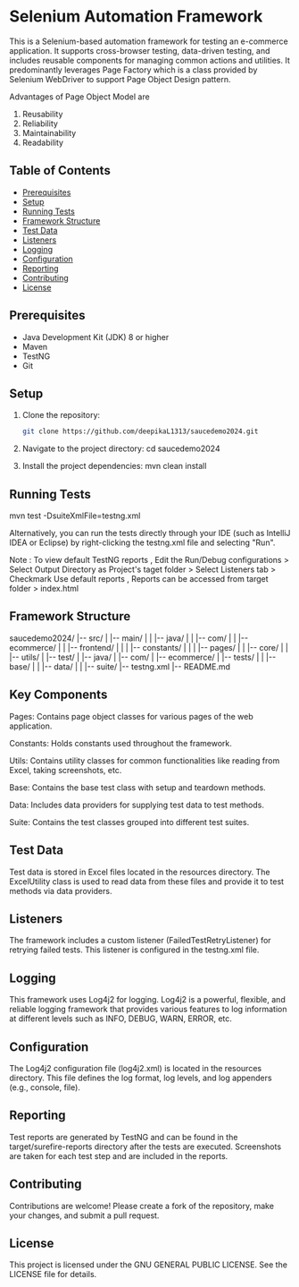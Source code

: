 # Selenium Automation Framework

This is a Selenium-based automation framework for testing an e-commerce application. It supports cross-browser testing, data-driven testing, and includes reusable components for managing common actions and utilities. It predominantly leverages Page Factory which is a class provided by Selenium WebDriver to support Page Object Design pattern.

Advantages of Page Object Model are
1. Reusability
2. Reliability
3. Maintainability
4. Readability

## Table of Contents
- [Prerequisites](#prerequisites)
- [Setup](#setup)
- [Running Tests](#running-tests)
- [Framework Structure](#framework-structure)
- [Test Data](#test-data)
- [Listeners](#listeners)
- [Logging](#logging)
- [Configuration](#configuration)
- [Reporting](#reporting)
- [Contributing](#contributing)
- [License](#license)

## Prerequisites
- Java Development Kit (JDK) 8 or higher
- Maven
- TestNG
- Git

## Setup
1. Clone the repository:
   ```bash
   git clone https://github.com/deepikaL1313/saucedemo2024.git
   
3. Navigate to the project directory:
   cd saucedemo2024

4. Install the project dependencies:
   mvn clean install
   
## Running Tests
mvn test -DsuiteXmlFile=testng.xml

Alternatively, you can run the tests directly through your IDE (such as IntelliJ IDEA or Eclipse) by right-clicking the testng.xml file and selecting "Run".

Note : To view default TestNG reports , Edit the Run/Debug configurations > Select Output Directory as Project's taget folder > Select Listeners tab > Checkmark Use default reports , Reports can be accessed from target folder > index.html

## Framework Structure

saucedemo2024/
|-- src/
|   |-- main/
|   |   |-- java/
|   |       |-- com/
|   |           |-- ecommerce/
|   |               |-- frontend/
|   |               |   |-- constants/
|   |               |   |-- pages/
|   |               |-- core/
|   |                   |-- utils/
|   |-- test/
|       |-- java/
|           |-- com/
|               |-- ecommerce/
|                   |-- tests/
|                   |   |-- base/
|                   |   |-- data/
|                   |   |-- suite/
|-- testng.xml
|-- README.md

## Key Components
Pages: Contains page object classes for various pages of the web application.

Constants: Holds constants used throughout the framework.

Utils: Contains utility classes for common functionalities like reading from Excel, taking screenshots, etc.

Base: Contains the base test class with setup and teardown methods.

Data: Includes data providers for supplying test data to test methods.

Suite: Contains the test classes grouped into different test suites.

## Test Data
Test data is stored in Excel files located in the resources directory. The ExcelUtility class is used to read data from these files and provide it to test methods via data providers.

## Listeners
The framework includes a custom listener (FailedTestRetryListener) for retrying failed tests. This listener is configured in the testng.xml file.

## Logging
This framework uses Log4j2 for logging. Log4j2 is a powerful, flexible, and reliable logging framework that provides various features to log information at different levels such as INFO, DEBUG, WARN, ERROR, etc.

## Configuration
The Log4j2 configuration file (log4j2.xml) is located in the resources directory. This file defines the log format, log levels, and log appenders (e.g., console, file).

## Reporting
Test reports are generated by TestNG and can be found in the target/surefire-reports directory after the tests are executed. Screenshots are taken for each test step and are included in the reports.

## Contributing
Contributions are welcome! Please create a fork of the repository, make your changes, and submit a pull request.

## License
This project is licensed under the GNU GENERAL PUBLIC LICENSE. See the LICENSE file for details.

   
